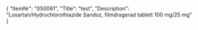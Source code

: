 {
  "ItemNr": "050061",
  "Title": "test",
  "Description": "Losartan/Hydrochlorothiazide Sandoz, filmdragerad tablett 100 mg/25 mg"
}